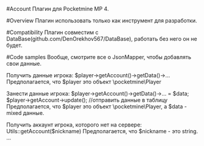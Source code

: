 #Account
Плагин для Pocketmine MP 4.

#Overview
Плагин использовать только как инструмент для разработки.

#Compatibility
Плагин совместим с DataBase(github.com/DenOrekhov567/DataBase), работать без него он не будет.

#Code samples
Вообще, смотрите все о JsonMapper, чтобы добавлять свои данные.

Получить данные игрока:
$player->getAccount()->getData()->...
Предполагается, что $player это объект \pocketmine\Player

Занести данные игрока:
$player->getAccount()->getData()->... = $data;
$player->getAccount->update(); //отправить данные в таблицу
Предполагается, что $player это объект \pocketmine\Player, а $data - mixed данные.

Получить аккаунт игрока, которого нет на сервере:
Utils::getAccount($nickname)
Предполагается, что $nickname - это string.
...
